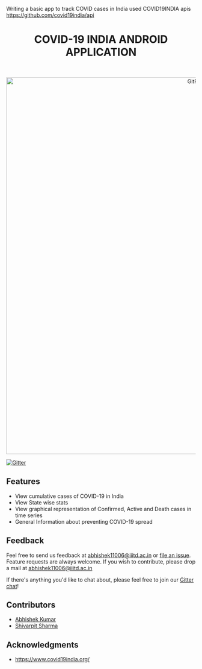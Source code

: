 Writing a basic app to track COVID cases in India used COVID19INDIA apis https://github.com/covid19india/api

<h1 align="center"> COVID-19 INDIA ANDROID APPLICATION </h1> <br>
<p align="center">
  <a href="https://gitpoint.co/">
    <img alt="GitPoint" title="GitPoint" src="https://img.techpowerup.org/200330/covid19app-feature.png" width="1000">
  </a>
</p>

[![Gitter](https://badges.gitter.im/COVID-19_INDIA_APP/community.svg)](https://gitter.im/COVID-19_INDIA_APP/community?utm_source=badge&utm_medium=badge&utm_campaign=pr-badge)




## Features

* View cumulative cases of COVID-19 in India
* View State wise stats
* View graphical representation of Confirmed, Active and Death cases in time series
* General Information about preventing COVID-19 spread

## Feedback

Feel free to send us feedback at abhishek11006@iiitd.ac.in or [file an issue](https://github.com/gitpoint/git-point/issues/new). Feature requests are always welcome. If you wish to contribute, please drop a mail at abhishek11006@iiitd.ac.in

If there's anything you'd like to chat about, please feel free to join our [Gitter chat](https://gitter.im/COVID-19_INDIA_APP/community?utm_source=share-link&utm_medium=link&utm_campaign=share-link)!

## Contributors

* [Abhishek Kumar](https://www.linkedin.com/in/abhishekkumariiitdelhi/) 
* [Shivarpit Sharma](https://www.linkedin.com/in/shivarpit-sharma-67541014b/) 


## Acknowledgments

* https://www.covid19india.org/

